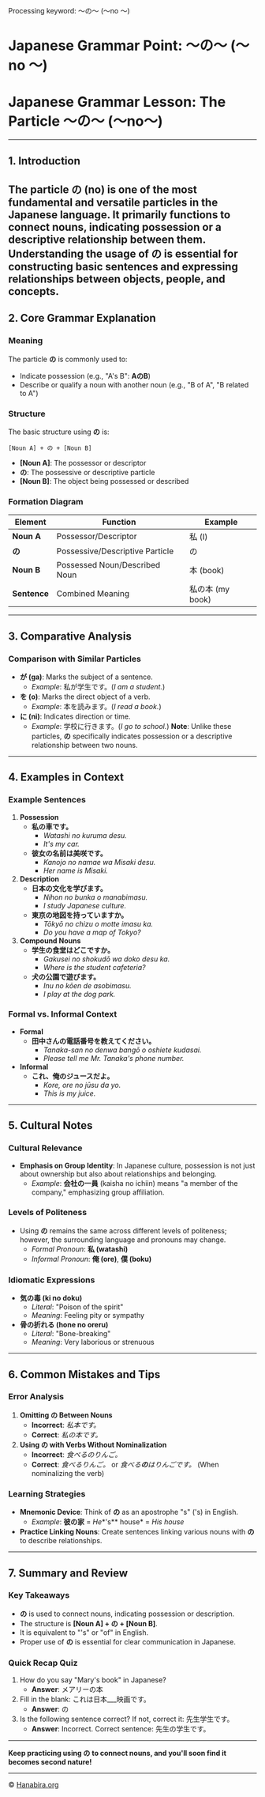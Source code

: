 Processing keyword: ～の～ (〜no 〜)
# Japanese Grammar Point: ～の～ (〜no 〜)
# Japanese Grammar Lesson: The Particle ～の～ (〜no〜)

---
## 1. Introduction
The particle **の (no)** is one of the most fundamental and versatile particles in the Japanese language. It primarily functions to connect nouns, indicating possession or a descriptive relationship between them. Understanding the usage of **の** is essential for constructing basic sentences and expressing relationships between objects, people, and concepts.
---
## 2. Core Grammar Explanation
### Meaning
The particle **の** is commonly used to:
- Indicate possession (e.g., "A's B": **AのB**)
- Describe or qualify a noun with another noun (e.g., "B of A", "B related to A")
### Structure
The basic structure using **の** is:
```
[Noun A] + の + [Noun B]
```
- **[Noun A]**: The possessor or descriptor
- **の**: The possessive or descriptive particle
- **[Noun B]**: The object being possessed or described
### Formation Diagram
| Element         | Function                             | Example          |
|-----------------|--------------------------------------|------------------|
| **Noun A**      | Possessor/Descriptor                 | 私 (I)           |
| **の**          | Possessive/Descriptive Particle       | の                |
| **Noun B**      | Possessed Noun/Described Noun        | 本 (book)        |
| **Sentence**    | Combined Meaning                     | 私の本 (my book) |
---
## 3. Comparative Analysis
### Comparison with Similar Particles
- **が (ga)**: Marks the subject of a sentence.
  - *Example*: 私が学生です。(*I am a student.*)
- **を (o)**: Marks the direct object of a verb.
  - *Example*: 本を読みます。(*I read a book.*)
- **に (ni)**: Indicates direction or time.
  - *Example*: 学校に行きます。(*I go to school.*)
**Note**: Unlike these particles, **の** specifically indicates possession or a descriptive relationship between two nouns.
---
## 4. Examples in Context
### Example Sentences
1. **Possession**
   - **私の車です。**
     - *Watashi no kuruma desu.*
     - *It's my car.*
   - **彼女の名前は美咲です。**
     - *Kanojo no namae wa Misaki desu.*
     - *Her name is Misaki.*
2. **Description**
   - **日本の文化を学びます。**
     - *Nihon no bunka o manabimasu.*
     - *I study Japanese culture.*
   - **東京の地図を持っていますか。**
     - *Tōkyō no chizu o motte imasu ka.*
     - *Do you have a map of Tokyo?*
3. **Compound Nouns**
   - **学生の食堂はどこですか。**
     - *Gakusei no shokudō wa doko desu ka.*
     - *Where is the student cafeteria?*
   - **犬の公園で遊びます。**
     - *Inu no kōen de asobimasu.*
     - *I play at the dog park.*
### Formal vs. Informal Context
- **Formal**
  - **田中さんの電話番号を教えてください。**
    - *Tanaka-san no denwa bangō o oshiete kudasai.*
    - *Please tell me Mr. Tanaka's phone number.*
- **Informal**
  - **これ、俺のジュースだよ。**
    - *Kore, ore no jūsu da yo.*
    - *This is my juice.*
---
## 5. Cultural Notes
### Cultural Relevance
- **Emphasis on Group Identity**: In Japanese culture, possession is not just about ownership but also about relationships and belonging.
  - *Example*: **会社の一員** (kaisha no ichiin) means "a member of the company," emphasizing group affiliation.
### Levels of Politeness
- Using **の** remains the same across different levels of politeness; however, the surrounding language and pronouns may change.
  - *Formal Pronoun*: **私 (watashi)**
  - *Informal Pronoun*: **俺 (ore)**, **僕 (boku)**
### Idiomatic Expressions
- **気の毒 (ki no doku)**
  - *Literal*: "Poison of the spirit"
  - *Meaning*: Feeling pity or sympathy
- **骨の折れる (hone no oreru)**
  - *Literal*: "Bone-breaking"
  - *Meaning*: Very laborious or strenuous
---
## 6. Common Mistakes and Tips
### Error Analysis
1. **Omitting の Between Nouns**
   - **Incorrect**: *私本です。*
   - **Correct**: *私の本です。*
2. **Using の with Verbs Without Nominalization**
   - **Incorrect**: *食べるのりんご。*
   - **Correct**: *食べるりんご。* or *食べる**の**はりんごです。* (When nominalizing the verb)
### Learning Strategies
- **Mnemonic Device**: Think of **の** as an apostrophe "s" ('s) in English.
  - *Example*: **彼の家** = *He**'s** house* = *His house*
- **Practice Linking Nouns**: Create sentences linking various nouns with **の** to describe relationships.
---
## 7. Summary and Review
### Key Takeaways
- **の** is used to connect nouns, indicating possession or description.
- The structure is **[Noun A] + の + [Noun B]**.
- It is equivalent to "'s" or "of" in English.
- Proper use of **の** is essential for clear communication in Japanese.
### Quick Recap Quiz
1. How do you say "Mary's book" in Japanese?
   - **Answer**: メアリーの本
2. Fill in the blank: これは日本___映画です。
   - **Answer**: の
3. Is the following sentence correct? If not, correct it: 先生学生です。
   - **Answer**: Incorrect. Correct sentence: 先生の学生です。
---
**Keep practicing using の to connect nouns, and you'll soon find it becomes second nature!**


---

© [Hanabira.org](https://hanabira.org)
